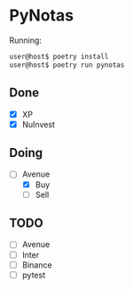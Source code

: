 # PyNotas

Running:

```bash
user@host$ poetry install
user@host$ poetry run pynotas
```

## Done

- [x] XP
- [x] NuInvest

## Doing

- [ ] Avenue
  - [x] Buy
  - [ ] Sell

## TODO

- [ ] Avenue
- [ ] Inter
- [ ] Binance
- [ ] pytest
